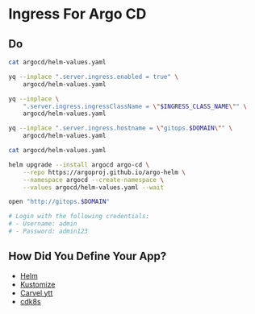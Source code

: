 # Ingress For Argo CD

## Do

```bash
cat argocd/helm-values.yaml

yq --inplace ".server.ingress.enabled = true" \
    argocd/helm-values.yaml

yq --inplace \
    ".server.ingress.ingressClassName = \"$INGRESS_CLASS_NAME\"" \
    argocd/helm-values.yaml

yq --inplace ".server.ingress.hostname = \"gitops.$DOMAIN\"" \
    argocd/helm-values.yaml

cat argocd/helm-values.yaml

helm upgrade --install argocd argo-cd \
    --repo https://argoproj.github.io/argo-helm \
    --namespace argocd --create-namespace \
    --values argocd/helm-values.yaml --wait

open "http://gitops.$DOMAIN"

# Login with the following credentials:
# - Username: admin
# - Password: admin123
```

## How Did You Define Your App?

* [Helm](../app/rejekts-paris-helm.md)
* [Kustomize](../app/rejekts-paris-kustomize.md)
* [Carvel ytt](../app/rejekts-paris-carvel.md)
* [cdk8s](../app/rejekts-paris-cdk8s.md)
